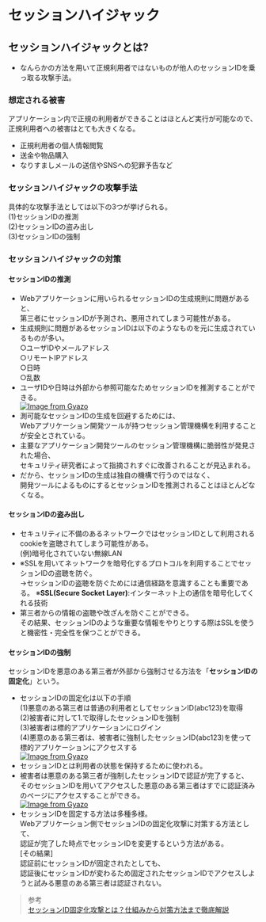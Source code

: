 # セッションハイジャック  
## セッションハイジャックとは?  
* なんらかの方法を用いて正規利用者ではないものが他人のセッションIDを乗っ取る攻撃手法。  
### 想定される被害  
アプリケーション内で正規の利用者ができることはほとんど実行が可能なので、正規利用者への被害はとても大きくなる。  
* 正規利用者の個人情報閲覧  
* 送金や物品購入  
* なりすましメールの送信やSNSへの犯罪予告など  
### セッションハイジャックの攻撃手法  
具体的な攻撃手法としては以下の3つが挙げられる。  
(1)セッションIDの推測  
(2)セッションIDの盗み出し  
(3)セッションIDの強制  
### セッションハイジャックの対策   
#### セッションIDの推測    
* Webアプリケーションに用いられるセッションIDの生成規則に問題があると、<br>第三者にセッションIDが予測され、悪用されてしまう可能性がある。  
* 生成規則に問題があるセッションIDは以下のようなものを元に生成されているものが多い。  
○ユーザIDやメールアドレス  
○リモートIPアドレス  
○日時  
○乱数  
* ユーザIDや日時は外部から参照可能なためセッションIDを推測することができる。  
[![Image from Gyazo](https://i.gyazo.com/3140c7626425b79ccb89d4965b87bdbe.png)](https://gyazo.com/3140c7626425b79ccb89d4965b87bdbe)
* 測可能なセッションIDの生成を回避するためには、<br>Webアプリケーション開発ツールが持つセッション管理機構を利用することが安全とされている。  
* 主要なアプリケーション開発ツールのセッション管理機構に脆弱性が発見された場合、<br>セキュリティ研究者によって指摘されすぐに改善されることが見込まれる。  
* だから、セッションIDの生成は独自の機構で行うのではなく、<br>開発ツールによるものにするとセッションIDを推測されることはほとんどなくなる。  
#### セッションIDの盗み出し  
* セキュリティに不備のあるネットワークではセッションIDとして利用されるcookieを盗聴されてしまう可能性がある。  
(例)暗号化されていない無線LAN  
* ※SSLを用いてネットワークを暗号化するプロトコルを利用することでセッションIDの盗聴を防ぐ。  
→セッションIDの盗聴を防ぐためには通信経路を意識することも重要である。
※**SSL(Secure Socket Layer)**:インターネット上の通信を暗号化してくれる技術  
* 第三者からの情報の盗聴や改ざんを防ぐことができる。  
その結果、セッションIDのような重要な情報をやりとりする際はSSLを使うと機密性・完全性を保つことができる。  

#### セッションIDの強制   
セッションIDを悪意のある第三者が外部から強制させる方法を「**セッションIDの固定化**」という。  
* セッションIDの固定化は以下の手順  
(1)悪意のある第三者は普通の利用者としてセッションID(abc123)を取得  
(2)被害者に対して1.で取得したセッションIDを強制  
(3)被害者は標的アプリケーションにログイン  
(4)悪意のある第三者は、被害者に強制したセッションID(abc123)を使って標的アプリケーションにアクセスする  
[![Image from Gyazo](https://i.gyazo.com/379d7b9b7c723d8da033854609bd8c39.png)](https://gyazo.com/379d7b9b7c723d8da033854609bd8c39)
* セッションIDとは利用者の状態を保持するために使われる。  
* 被害者は悪意のある第三者が強制したセッションIDで認証が完了すると、<br>そのセッションIDを用いてアクセスした悪意のある第三者はすでに認証済みのページにアクセスすることができる。  
[![Image from Gyazo](https://i.gyazo.com/06df44088974bf30ddc5644d8dd6ee8f.png)](https://gyazo.com/06df44088974bf30ddc5644d8dd6ee8f)
* セッションIDを固定する方法は多種多様。  
Webアプリケーション側でセッションIDの固定化攻撃に対策する方法として、<br>認証が完了した時点でセッションIDを変更するという方法がある。  
[その結果]  
認証前にセッションIDが固定されたとしても、  
認証後にセッションIDが変わるため固定されたセッションIDでアクセスしようと試みる悪意のある第三者は認証されない。  


> 参考  
[セッションID固定化攻撃とは？仕組みから対策方法まで徹底解説](https://cybersecurity-jp.com/cyber-terrorism/34700)
